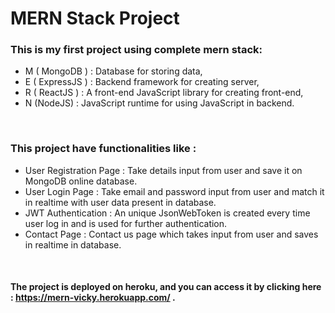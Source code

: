 # MERN Stack Project

### This is my first project using complete  mern stack: 
- M ( MongoDB ) : Database for storing data,
- E ( ExpressJS ) : Backend framework for creating server,
- R ( ReactJS ) : A front-end JavaScript library for creating front-end,
- N (NodeJS)  : JavaScript runtime for using JavaScript in backend.  

<br/>

### This project have functionalities like :
- User Registration Page : Take details input from user and save it on MongoDB online database.
- User Login Page : Take email and password input from user and match it in realtime with user data present in database.
- JWT Authentication : An unique JsonWebToken is created every time user log in and is used for further authentication.
- Contact Page : Contact us page which takes input from user and saves in realtime in database.

<br/>

#### The project is deployed on heroku, and you can access it by clicking here : https://mern-vicky.herokuapp.com/ .
